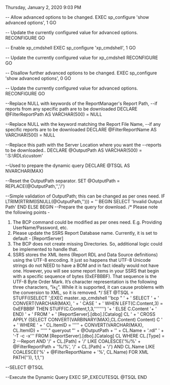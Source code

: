 Thursday, January 2, 2020
9:03 PM

-- Allow advanced options to be changed.
EXEC sp_configure 'show advanced options', 1
GO

-- Update the currently configured value for advanced options.
RECONFIGURE
GO

-- Enable xp_cmdshell
EXEC sp_configure 'xp_cmdshell', 1
GO

-- Update the currently configured value for xp_cmdshell
RECONFIGURE
GO

-- Disallow further advanced options to be changed.
EXEC sp_configure 'show advanced options', 0
GO

-- Update the currently configured value for advanced options.
RECONFIGURE
GO
  
--Replace NULL with keywords of the ReportManager's Report Path, 
--if reports from any specific path are to be downloaded
DECLARE @FilterReportPath AS VARCHAR(500) = NULL 

--Replace NULL with the keyword matching the Report File Name,
--if any specific reports are to be downloaded
DECLARE @FilterReportName AS VARCHAR(500) = NULL

--Replace this path with the Server Location where you want the
--reports to be downloaded..
DECLARE @OutputPath AS VARCHAR(500) = ':S:\RDLs\custom\'

--Used to prepare the dynamic query
DECLARE @TSQL AS NVARCHAR(MAX)

--Reset the OutputPath separator.
SET @OutputPath = REPLACE(@OutputPath,'\','/')

--Simple validation of OutputPath; this can be changed as per ones need.
IF LTRIM(RTRIM(ISNULL(@OutputPath,''))) = ''
BEGIN
  SELECT 'Invalid Output Path'
END
ELSE
BEGIN
   --Prepare the query for download.
   /*
   Please note the following points -
   1. The BCP command could be modified as per ones need. E.g. Providing UserName/Password, etc.
   2. Please update the SSRS Report Database name. Currently, it is set to default - [ReportServer]
   3. The BCP does not create missing Directories. So, additional logic could be implemented to handle that.
   4. SSRS stores the XML items (Report RDL and Data Source definitions) using the UTF-8 encoding. 
      It just so happens that UTF-8 Unicode strings do not NEED to have a BOM and in fact ideally would not have one. 
      However, you will see some report items in your SSRS that begin with a specific sequence of bytes (0xEFBBBF). 
      That sequence is the UTF-8 Byte Order Mark. It’s character representation is the following three characters, “ï»¿”. 
      While it is supported, it can cause problems with the conversion to XML, so it is removed.
   */
   SET @TSQL = STUFF((SELECT
                      ';EXEC master..xp_cmdshell ''bcp " ' +
                      ' SELECT ' +
                      ' CONVERT(VARCHAR(MAX), ' +
                      '       CASE ' +
                      '         WHEN LEFT(C.Content,3) = 0xEFBBBF THEN STUFF(C.Content,1,3,'''''''') '+
                      '         ELSE C.Content '+
                      '       END) ' +
                      ' FROM ' +
                      ' [ReportServer].[dbo].[Catalog] CL ' +
                      ' CROSS APPLY (SELECT CONVERT(VARBINARY(MAX),CL.Content) Content) C ' +
                      ' WHERE ' +
                      ' CL.ItemID = ''''' + CONVERT(VARCHAR(MAX), CL.ItemID) + ''''' " queryout "' + @OutputPath + '' + CL.Name + '.rdl" ' + '-T -c -x'''
                    FROM
                      [ReportServer].[dbo].[Catalog] CL
                    WHERE
                      CL.[Type] = 2 --Report
                      AND '/' + CL.[Path] + '/' LIKE COALESCE('%/%' + @FilterReportPath + '%/%', '/' + CL.[Path] + '/')
                      AND CL.Name LIKE COALESCE('%' + @FilterReportName + '%', CL.Name)
                    FOR XML PATH('')), 1,1,'')
  
  --SELECT @TSQL
  
  --Execute the Dynamic Query
  EXEC SP_EXECUTESQL @TSQL
END
